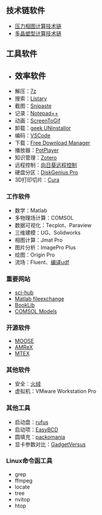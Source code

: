 
## 技术链软件
  - [压力相图计算技术链](note1.md)
  - [多晶塑型计算技术链](note2.md)

## 工具软件

  - ## 效率软件
  - 解压：[7z](https://www.7-zip.org/)
  - 搜索：[Listary](https://www.listary.com/)
  - 截图：[Snipaste](https://www.snipaste.com/)
  - 记录：[Notepad++](https://notepad-plus-plus.org/)
  - 动画：[ScreenToGif](https://www.screentogif.com/)
  - 卸载：[geek UNinstallor](https://geekuninstaller.com/)
  - 编码：[VSCode](https://code.visualstudio.com/)
  - 下载：[Free Download Manager](https://www.freedownloadmanager.org/)
  - 播放器：[PotPlayer](https://potplayer.daum.net/)
  - 知识管理：[Zotero](https://www.zotero.org/)
  - 远程控制：[向日葵远程控制](https://sunlogin.oray.com/)
  - 硬盘分区：[DiskGenius Pro](https://www.diskgenius.cn/)
  - 3D打印切片：[Cura](https://github.com/Ultimaker/Cura)

### 工作软件
  - 数学：Matlab
  - 多物理场计算：COMSOL
  - 数据可视化：Tecplot、Paraview
  - 三维建模：UG、Solidworks
  - 相图计算：Jmat Pro
  - 图片分析：ImagePro Plus
  - 绘图：Origin Pro
  - 流场：Fluent、[编译udf](https://www.lmlphp.com/user/57824/article/item/2648319/)

### 重要网站
  - [sci-hub](https://sci-hub.ren/)
  - [Matlab fileexchange](https://ww2.mathworks.cn/matlabcentral/fileexchange/)
  - [BookLib](http://libgen.rs/)
  - [COMSOL Models](https://cn.comsol.com/models)


### 开源软件
  - [MOOSE](https://mooseframework.inl.gov/)
  - [AMReX](https://amrex-codes.github.io/)
  - [MTEX](https://mtex-toolbox.github.io/)

### 其他软件
  - 安全：[火绒](https://www.huorong.cn/)
  - 虚拟机：VMware Workstation Pro

### 其他工具
  - 启动盘：[rufus](https://rufus.ie/zh/)
  - 启动项：[EasyBCD](https://easybcd.org/)
  - 圆填充：[packomania](http://www.packomania.com/)
  - 显卡参数对比：[GadgetVersus](https://gadgetversus.com/graphics-card/)

### Linux命令函工具
  - grep
  - ffmpeg
  - locate
  - tree
  - nvitop
  - htop

